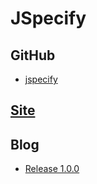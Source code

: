 # JSpecify
## GitHub
* [jspecify](https://github.com/jspecify/jspecify)

## [Site](https://jspecify.dev/)

## Blog
* [Release 1.0.0](https://jspecify.dev/blog/release-1.0.0/)
